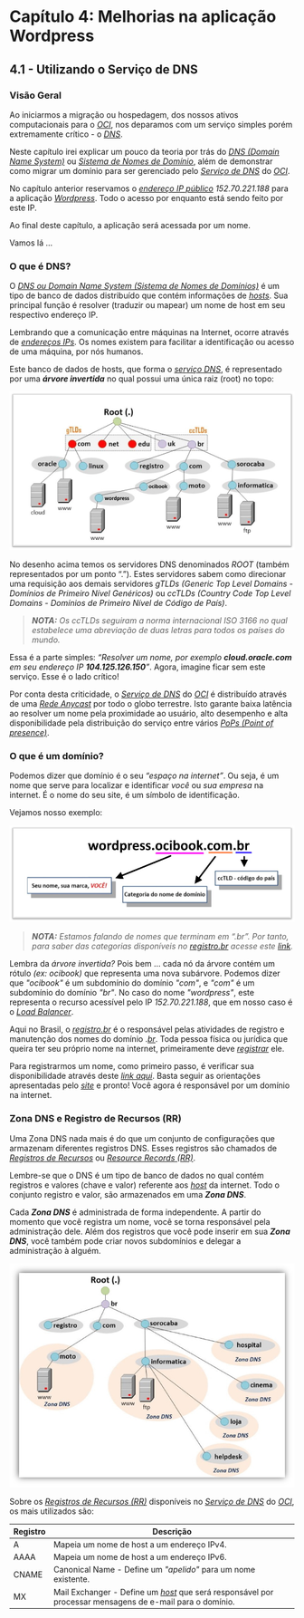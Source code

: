 # Capítulo 4: Melhorias na aplicação Wordpress

## 4.1 - Utilizando o Serviço de DNS

### __Visão Geral__

Ao iniciarmos a migração ou hospedagem, dos nossos ativos computacionais para o _[OCI](https://www.oracle.com/cloud/)_, nos deparamos com um serviço simples porém extremamente crítico - o _[DNS](https://pt.wikipedia.org/wiki/Sistema_de_Nomes_de_Dom%C3%ADnio)_.

Neste capítulo irei explicar um pouco da teoria por trás do _[DNS (Domain Name System)](https://pt.wikipedia.org/wiki/Sistema_de_Nomes_de_Dom%C3%ADnio)_ ou _[Sistema de Nomes de Domínio](https://pt.wikipedia.org/wiki/Sistema_de_Nomes_de_Dom%C3%ADnio)_, além de demonstrar como migrar um domínio para ser gerenciado pelo _[Serviço de DNS](https://docs.oracle.com/pt-br/iaas/Content/DNS/Concepts/dnszonemanagement.htm)_ do _[OCI](https://www.oracle.com/cloud/)_.

No capítulo anterior reservamos o _[endereço IP público](https://docs.oracle.com/pt-br/iaas/Content/Network/Tasks/managingpublicIPs.htm#Public_IP_Addresses)_ _152.70.221.188_ para a aplicação _[Wordpress](https://pt.wikipedia.org/wiki/WordPress)_. Todo o acesso por enquanto está sendo feito por este IP. 

Ao final deste capítulo, a aplicação será acessada por um nome.

Vamos lá ...

### __O que é DNS?__

O _[DNS ou Domain Name System (Sistema de Nomes de Domínios)](https://pt.wikipedia.org/wiki/Sistema_de_Nomes_de_Dom%C3%ADnio)_ é um tipo de banco de dados distribuído que contém informações de _[hosts](https://pt.wikipedia.org/wiki/Host)_. Sua principal função é resolver (traduzir ou mapear) um nome de host em seu respectivo endereço IP.

Lembrando que a comunicação entre máquinas na Internet, ocorre através de _[endereços IPs](https://pt.wikipedia.org/wiki/Endere%C3%A7o_IP)_. Os nomes existem para facilitar a identificação ou acesso de uma máquina, por nós humanos.

Este banco de dados de hosts, que forma o _[serviço DNS](https://docs.oracle.com/pt-br/iaas/Content/DNS/Concepts/dnszonemanagement.htm)_, é representado por uma **_árvore invertida_** no qual possui uma única raiz (root) no topo:

![alt_text](./images/o-que-e-dns-1.jpg "O que é DNS?")

No desenho acima temos os servidores DNS denominados _ROOT_ (também representados por um ponto “.”). Estes servidores sabem como direcionar uma requisição aos demais servidores _gTLDs (Generic Top Level Domains - Domínios de Primeiro Nível Genéricos)_ ou _ccTLDs (Country Code Top Level Domains - Domínios de Primeiro Nível de Código de País)_.

>_**__NOTA:__** Os ccTLDs seguiram a norma internacional ISO 3166 no qual estabelece uma abreviação de duas letras para todos os países do mundo._

Essa é a parte simples: _“Resolver um nome, por exemplo **cloud.oracle.com** em seu endereço IP **104.125.126.150**”_. Agora, imagine ficar sem este serviço. Esse é o lado crítico!
    
Por conta desta criticidade, o _[Serviço de DNS](https://docs.oracle.com/pt-br/iaas/Content/DNS/Concepts/dnszonemanagement.htm)_ do _[OCI](https://www.oracle.com/cloud/)_ é distribuído através de uma _[Rede Anycast](https://pt.wikipedia.org/wiki/Anycast)_ por todo o globo terrestre. Isto garante baixa latência ao resolver um nome pela proximidade ao usuário, alto desempenho e alta disponibilidade pela distribuição do serviço entre vários _[PoPs (Point of presence)](https://pt.wikipedia.org/wiki/Point_of_presence)_.

### __O que é um domínio?__

Podemos dizer que domínio é o seu _“espaço na internet”_. Ou seja, é um nome que serve para localizar e identificar _você_ ou _sua empresa_ na internet. É o nome do seu site, é um símbolo de identificação.

Vejamos nosso exemplo:

![alt_text](./images/o-que-e-um-dominio-1.jpg "O que é um domínio?")

>_**__NOTA:__** Estamos falando de nomes que terminam em “.br”. Por tanto, para saber das categorias disponíveis no [registro.br](https://registro.br/quem-somos/) acesse este [link](https://registro.br/dominio/categorias/)._

Lembra da _árvore invertida?_ Pois bem … cada nó da árvore contém um rótulo _(ex: ocibook)_ que representa uma nova subárvore. Podemos dizer que _"ocibook"_ é um subdomínio do domínio _"com"_, e _"com"_ é um subdomínio do domínio _"br"_. No caso do nome _"wordpress"_, este representa o recurso acessível pelo IP _152.70.221.188_, que em nosso caso é o _[Load Balancer](https://docs.oracle.com/pt-br/iaas/Content/Balance/Concepts/balanceoverview.htm)_.

Aqui no Brasil, o _[registro.br](https://registro.br/quem-somos/)_ é o responsável pelas atividades de registro e manutenção dos nomes do domínio ._[br](https://pt.wikipedia.org/wiki/.br)_. Toda pessoa física ou jurídica que queira ter seu próprio nome na internet, primeiramente deve _[registrar](https://registro.br/)_ ele.

Para registrarmos um nome, como primeiro passo, é verificar sua disponibilidade através deste _[link aqui](https://registro.br/busca-dominio/)_. Basta seguir as orientações apresentadas pelo _[site](https://registro.br/quem-somos/)_ e pronto! Você agora é responsável por um domínio na internet.

### __Zona DNS e Registro de Recursos (RR)__

Uma Zona DNS nada mais é do que um conjunto de configurações que armazenam diferentes registros DNS. Esses registros são chamados de _[Registros de Recursos](https://en.wikipedia.org/wiki/List_of_DNS_record_types)_ ou _[Resource Records (RR)](https://en.wikipedia.org/wiki/List_of_DNS_record_types)_.

Lembre-se que o DNS é um tipo de banco de dados no qual contém registros e valores (chave e valor) referente aos _[host](https://pt.wikipedia.org/wiki/Host)_ da internet. Todo o conjunto registro e valor, são armazenados em uma **_Zona DNS_**.  

Cada **_Zona DNS_** é administrada de forma independente. A partir do momento que você registra um nome, você se torna responsável pela administração dele. Além dos registros que você pode inserir em sua **_Zona DNS_**, você também pode criar novos subdomínios e delegar a administração à alguém. 

![alt_text](./images/zonas-dns-1.jpg "Zona DNS")

Sobre os _[Registros de Recursos (RR)](https://en.wikipedia.org/wiki/List_of_DNS_record_types)_ disponíveis no _[Serviço de DNS](https://docs.oracle.com/pt-br/iaas/Content/DNS/Concepts/dnszonemanagement.htm)_ do _[OCI](https://www.oracle.com/cloud/)_, os mais utilizados são:


| Registro | Descrição |
|----------|-----------|
| A        |  Mapeia um nome de host a um endereço IPv4.                                                             |
| AAAA     |  Mapeia um nome de host a um endereço IPv6.                                                             |
| CNAME    |  Canonical Name - Define um _"apelido"_ para um nome existente.                                         |
| MX       |  Mail Exchanger - Define um _[host](https://pt.wikipedia.org/wiki/Host)_ que será responsável por processar mensagens de e-mail para o domínio. |

